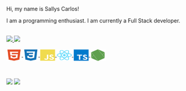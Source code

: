 <div>
  <p>Hi, my name is Sallys Carlos!</p>
  <p>I am a programming enthusiast. I am currently a Full Stack developer.</p>
</div>

<br />

<div>
  <a href="https://github.com/scsSilva">
  <img height="180em" src="https://github-readme-stats.vercel.app/api?username=scsSilva&show_icons=true&theme=radical" />
  <img height="180em" src="https://github-readme-stats.vercel.app/api/top-langs/?username=scsSilva&layout=compact&theme=radical" />
</div>

<br />

<div style="display: inline_block">
  <img align="center" alt="HTML5" height="30" width="40" src="https://raw.githubusercontent.com/devicons/devicon/master/icons/html5/html5-plain.svg" />
  <img align="center" alt="CSS3" height="30" width="40" src="https://raw.githubusercontent.com/devicons/devicon/master/icons/css3/css3-plain.svg" />
  <img align="center" alt="Jaavascript" height="30" width="40" src="https://raw.githubusercontent.com/devicons/devicon/master/icons/javascript/javascript-plain.svg" />
  <img align="center" alt="React" height="30" width="40" src="https://raw.githubusercontent.com/devicons/devicon/master/icons/react/react-original.svg" />
  <img align="center" alt="Typescript" height="30" width="40" src="https://raw.githubusercontent.com/devicons/devicon/master/icons/typescript/typescript-plain.svg" />
  <img align="center" alt="Typescript" height="30" width="40" src="https://raw.githubusercontent.com/devicons/devicon/master/icons/nodejs/nodejs-plain.svg" />
</div>

<br />

##

<div>
  <a href="https://www.linkedin.com/in/sallyscarlos/" target=_blank><img src="https://img.shields.io/badge/LinkedIn-0077B5?style=for-the-badge&logo=linkedin&logoColor=white"></a>
  <a href="mailto:sallys.carlos93@gmail.com" target=_blank><img src="https://img.shields.io/badge/Gmail-D14836?style=for-the-badge&logo=gmail&logoColor=white"></a>
</div>
